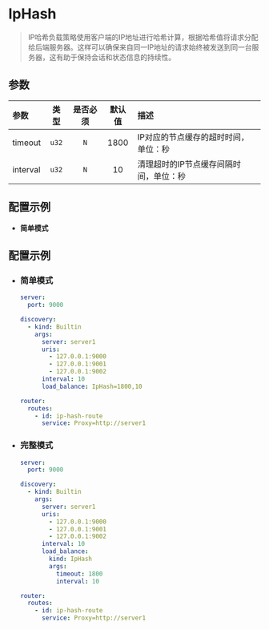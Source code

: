 # IpHash

> IP哈希负载策略使用客户端的IP地址进行哈希计算，根据哈希值将请求分配给后端服务器。这样可以确保来自同一IP地址的请求始终被发送到同一台服务器，这有助于保持会话和状态信息的持续性。

## 参数

| 参数       |  类型   | 是否必须 | 默认值  | 描述                   |
|:---------|:-----:|:----:|:----:|:---------------------|
| timeout  | `u32` | `N`  | 1800 | IP对应的节点缓存的超时时间，单位：秒  |
| interval | `u32` | `N`  |  10  | 清理超时的IP节点缓存间隔时间，单位：秒 |

## 配置示例

- **简单模式**

## 配置示例

- ### 简单模式

    ```yaml
    server:
      port: 9000
    
    discovery:
      - kind: Builtin
        args:
          server: server1
          uris:
            - 127.0.0.1:9000
            - 127.0.0.1:9001
            - 127.0.0.1:9002
          interval: 10
          load_balance: IpHash=1800,10
    
    router:
      routes:
        - id: ip-hash-route
          service: Proxy=http://server1
    ```


- ### 完整模式

    ```yaml
    server:
      port: 9000
    
    discovery:
      - kind: Builtin
        args:
          server: server1
          uris:
            - 127.0.0.1:9000
            - 127.0.0.1:9001
            - 127.0.0.1:9002
          interval: 10
          load_balance: 
            kind: IpHash
            args:
              timeout: 1800
              interval: 10
    
    router:
      routes:
        - id: ip-hash-route
          service: Proxy=http://server1
    ```